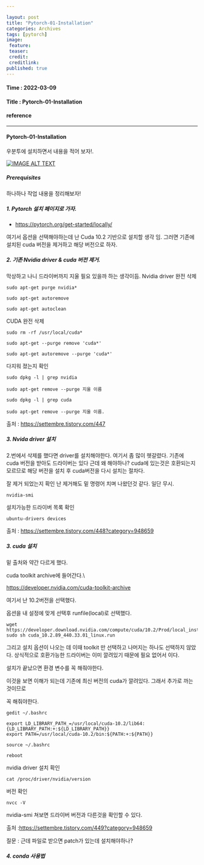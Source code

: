 ```yaml
---

layout: post
title: "Pytorch-01-Installation"
categories: Archives
tags: [pytorch]
image:
 feature:
 teaser:
 credit:
 creditlink:
published: true
---
```


#### Time : 2022-03-09
#### Title : Pytorch-01-Installation

#### reference


***

#### Pytorch-01-Installation

우분투에 설치하면서 내용을 적어 보자!.<br>

[![IMAGE ALT TEXT](https://img.youtube.com/vi/PLqnslRFeH2UrcDBWF5mfPGpqQDSta6VK4/0.jpg)](https://www.youtube.com/watch?v=PLqnslRFeH2UrcDBWF5mfPGpqQDSta6VK4 "Video Title")



##### Prerequisites

하나하나 작업 내용을 정리해보자!

##### 1. Pytorch 설치 페이지로 가자.

- https://pytorch.org/get-started/locally/

여기서 옵션을 선택해야하는데 난 Cuda 10.2 기반으로 설치할 생각 임.
그러면 기존에 설치된 cuda 버전을 제거하고 해당 버전으로 하자.

##### 2. 기존 Nvidia driver & cuda 버전 제거.
막상하고 나니 드라이버까지 지울 필요 있을까 하는 생각이듬.
Nvidia driver 완전 삭제
~~~
sudo apt-get purge nvidia*

sudo apt-get autoremove

sudo apt-get autoclean
~~~
CUDA 완전 삭제
~~~
sudo rm -rf /usr/local/cuda*

sudo apt-get --purge remove 'cuda*'

sudo apt-get autoremove --purge 'cuda*'
~~~

다지워 졌는지 확인
~~~
sudo dpkg -l | grep nvidia

sudo apt-get remove --purge 지울 이름

sudo dpkg -l | grep cuda

sudo apt-get remove --purge 지울 이름.
~~~

출처 : https://settembre.tistory.com/447


##### 3. Nvida driver 설치
2.번에서 삭제를 했다면 driver를 설치해야한다.
여기서 좀 많이 헷갈렸다. 기존에 cuda 버전을 받아도 드라이버는 있다 근데 왜 해야하나?
cuda에 있는것은 호환되는지 모르므로 해당 버전을 설치 후 cuda버전을 다시 설치는 절차다.

잘 제거 되었는지 확인
난 제거해도 밑 명령어 치며 나왔던것 같다. 일단 무시.
~~~
nvidia-smi
~~~

설치가능한 드라이버 목록 확인
~~~
ubuntu-drivers devices
~~~

출처 : https://settembre.tistory.com/448?category=948659

##### 3. cuda 설치 
밑 출처와 약간 다르게 했다.

cuda toolkit archive에 들어간다.\

https://developer.nvidia.com/cuda-toolkit-archive 

여기서 난 10.2버전을 선택했다.

옵션을 내 설정에 맞게 선택후 runfile(local)로 선택했다.

~~~
wget https://developer.download.nvidia.com/compute/cuda/10.2/Prod/local_installers/cuda_10.2.89_440.33.01_linux.run
sudo sh cuda_10.2.89_440.33.01_linux.run
~~~

그리고 설치 옵션이 나오는 데 이때 toolkit 만 선택하고 나머지는 하나도 선택하지 않았다.
상식적으로 호환가능한 드라이버는 이미 깔려있기 때문에 필요 없어서 이다.

설치가 끝났으면 환경 변수를 꼭 해줘야한다. 

이것을 보면 이해가 되는데 기존에 최신 버전의 cuda가 깔려있다. 그래서 추가로 까는것이므로

꼭 해줘야한다.

~~~
gedit ~/.bashrc

export LD_LIBRARY_PATH_=/usr/local/cuda-10.2/lib64:{LD_LIBRARY_PATH:+:${LD_LIBRARY_PATH}}
export PATH=/usr/local/cuda-10.2/bin:${PATH:+:${PATH}}

source ~/.bashrc

reboot
~~~

nvidia driver 설치 확인
~~~
cat /proc/driver/nvidia/version
~~~

버전 확인
~~~
nvcc -V
~~~

nvidia-smi 쳐보면 드라이버 버전과 다른것을 확인할 수 있다.


출처 :https://settembre.tistory.com/449?category=948659

질문 : 근데 파일로 받으면 patch가 있는데 설치해야하나?

##### 4. conda 사용법 

